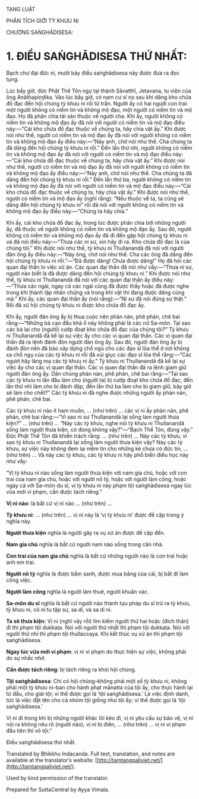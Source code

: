  

TẠNG LUẬT

PHÂN TÍCH GIỚI TỲ KHƯU NI

CHƯƠNG SAṄGHĀDISESA:

# 1\. ĐIỀU SAṄGHĀDISESA THỨ NHẤT:

Bạch chư đại đức ni, mười bảy điều saṅghādisesa này được đưa ra đọc tụng.

Lúc bấy giờ, đức Phật Thế Tôn ngự tại thành Sāvatthī, Jetavana, tu viện của ông Anāthapiṇḍika. Vào lúc bấy giờ, có nam cư sĩ nọ sau khi dâng kho chứa đồ đạc đến hội chúng tỳ khưu ni rồi từ trần. Người ấy có hai người con trai: một người không có niềm tin và không mộ đạo, một người có niềm tin và mộ đạo. Họ đã phân chia tài sản thuộc về người cha. Khi ấy, người không có niềm tin và không mộ đạo ấy đã nói với người có niềm tin và mộ đạo điều này:—“Cái kho chứa đồ đạc thuộc về chúng ta, hãy chia vật ấy.” Khi được nói như thế, người có niềm tin và mộ đạo ấy đã nói với người không có niềm tin và không mộ đạo ấy điều này:—“Này anh, chớ nói như thế. Cha chúng ta đã dâng đến hội chúng tỳ khưu ni rồi.” Đến lần thứ nhì, người không có niềm tin và không mộ đạo ấy đã nói với người có niềm tin và mộ đạo điều này:—“Cái kho chứa đồ đạc thuộc về chúng ta, hãy chia vật ấy.” Khi được nói như thế, người có niềm tin và mộ đạo ấy đã nói với người không có niềm tin và không mộ đạo ấy điều này:—“Này anh, chớ nói như thế. Cha chúng ta đã dâng đến hội chúng tỳ khưu ni rồi.” Đến lần thứ ba, người không có niềm tin và không mộ đạo ấy đã nói với người có niềm tin và mộ đạo điều này:—“Cái kho chứa đồ đạc thuộc về chúng ta, hãy chia vật ấy.” Khi được nói như thế, người có niềm tin và mộ đạo ấy (nghĩ rằng): “Nếu thuộc về ta, ta cũng sẽ dâng đến hội chúng tỳ khưu ni” rồi đã nói với người không có niềm tin và không mộ đạo ấy điều này:—“Chúng ta hãy chia.”

Khi ấy, cái kho chứa đồ đạc ấy, trong lúc được phân chia bởi những người ấy, đã thuộc về người không có niềm tin và không mộ đạo ấy. Sau đó, người không có niềm tin và không mộ đạo ấy đã đi đến gặp hội chúng tỳ khưu ni và đã nói điều này:—“Thưa các ni sư, xin hãy đi ra. Kho chứa đồ đạc là của chúng tôi.” Khi được nói như thế, tỳ khưu ni Thullanandā đã nói với người đàn ông ấy điều này:—“Này ông, chớ nói như thế. Cha các ông đã dâng đến hội chúng tỳ khưu ni rồi.”—“Đã được dâng! Chưa được dâng!” Họ đã hỏi các quan đại thần lo việc xử án. Các quan đại thần đã nói như vầy:—“Thưa ni sư, người nào biết là đã được dâng đến hội chúng tỳ khưu ni.” Khi được nói như thế, tỳ khưu ni Thullanandā đã nói với các quan đại thần ấy điều này:—“Thưa các ngài, ngay cả các ngài cũng đã được thấy hoặc đã được nghe trong khi thành lập nhân chứng và trong khi vật thí đang được dâng cúng mà.” Khi ấy, các quan đại thần ấy (nói rằng):—“Ni sư đã nói đúng sự thật.” Rồi đã xử hội chúng tỳ khưu ni được kho chứa đồ đạc ấy.

Khi ấy, người đàn ông ấy bị thua cuộc nên phàn nàn, phê phán, chê bai rằng:—“Những bà cạo đầu khả ố này không phải là các nữ Sa-môn. Tại sao các bà lại cho (người) cướp đoạt kho chứa đồ đạc của chúng tôi?” Tỳ khưu ni Thullanandā đã kể lại sự việc ấy cho các vị quan đại thần. Các vị quan đại thần đã ra lệnh đánh đòn người đàn ông ấy. Sau đó, người đàn ông ấy bị đánh đòn nên đã bảo xây dựng chỗ ngủ cho các đạo sĩ lõa thể ở nơi không xa chỗ ngụ của các tỳ khưu ni rồi đã xúi giục các đạo sĩ lõa thể rằng:—“Các ngươi hãy lăng mạ các tỳ khưu ni ấy.” Tỳ khưu ni Thullanandā đã kể lại sự việc ấy cho các vị quan đại thần. Các vị quan đại thần đã ra lệnh giam giữ người đàn ông ấy. Dân chúng phàn nàn, phê phán, chê bai rằng:—“Tại sao các tỳ khưu ni lần đầu làm cho (người ta) bị cướp đoạt kho chứa đồ đạc, đến lần thứ nhì làm cho bị đánh đập, đến lần thứ ba làm cho bị giam giữ, bây giờ sẽ làm cho chết?” Các tỳ khưu ni đã nghe được những người ấy phàn nàn, phê phán, chê bai.

Các tỳ khưu ni nào ít ham muốn, … (như trên) … các vị ni ấy phàn nàn, phê phán, chê bai rằng:—“Vì sao ni sư Thullanandā lại sống làm người thưa kiện?” … (như trên) … “Này các tỳ khưu, nghe nói tỳ khưu ni Thullanandā sống làm người thưa kiện, có đúng không vậy?”—“Bạch Thế Tôn, đúng vậy.” Đức Phật Thế Tôn đã khiển trách rằng: … (như trên) … Này các tỳ khưu, vì sao tỳ khưu ni Thullanandā lại sống làm người thưa kiện vậy? Này các tỳ khưu, sự việc này không đem lại niềm tin cho những kẻ chưa có đức tin, … (như trên) … Và này các tỳ khưu, các tỳ khưu ni hãy phổ biến điều học này như vầy:

“Vị tỳ khưu ni nào sống làm người thưa kiện với nam gia chủ, hoặc với con trai của nam gia chủ, hoặc với người nô tỳ, hoặc với người làm công, hoặc ngay cả với Sa-môn du sĩ, vị tỳ khưu ni này phạm tội saṅghādisesa ngay lúc vừa mới vi phạm, cần được tách riêng.”

**Vị ni nào**: là bất cứ vị ni nào … (như trên) …

**Tỳ khưu ni**: … (như trên) … vị ni này là ‘vị tỳ khưu ni’ được đề cập trong ý nghĩa này.

**Người thưa kiện** nghĩa là người gây ra vụ xử án được đề cập đến.

**Nam gia chủ** nghĩa là bất cứ người nam nào sống trong căn nhà.

**Con trai của nam gia chủ** nghĩa là bất cứ những người nào là con trai hoặc anh em trai.

**Người nô tỳ** nghĩa là được bẩm sanh, được mua bằng của cải, bị bắt đi làm công việc.

**Người làm công** nghĩa là người làm thuê, người khuân vác.

**Sa-môn du sĩ** nghĩa là bất cứ người nào thành tựu pháp du sĩ trừ ra tỳ khưu, tỳ khưu ni, cô ni tu tập sự, sa di, và sa di ni.

**Ta sẽ thưa kiện**: Vị ni (nghĩ vậy rồi) tìm kiếm người thứ hai hoặc (đích thân) đi thì phạm tội dukkaṭa. Nói với người thứ nhất thì phạm tội dukkaṭa. Nói với người thứ nhì thì phạm tội thullaccaya. Khi kết thúc vụ xử án thì phạm tội saṅghādisesa.

**Ngay lúc vừa mới vi phạm**: vị ni vi phạm do thực hiện sự việc, không phải do sự nhắc nhở.

**Cần được tách riêng**: bị tách riêng ra khỏi hội chúng.

**Tội saṅghādisesa**: Chỉ có hội chúng–không phải một số tỳ khưu ni, không phải một tỳ khưu ni–ban cho hành phạt mānatta của tội ấy, cho thực hành lại từ đầu, cho giải tội; vì thế được gọi là ‘tội saṅghādisesa.’ Là việc định danh, tức là việc đặt tên cho cả nhóm tội giống như tội ấy; vì thế được gọi là ‘tội saṅghādisesa.’

Vị ni đi trong khi bị những người khác lôi kéo đi, vị ni yêu cầu sự bảo vệ, vị ni nói ra không nêu rõ (người nào), vị ni bị điên, … (như trên) … vị ni vi phạm đầu tiên thì vô tội.”

Điều saṅghādisesa thứ nhất.

Translated by Bhikkhu Indacanda. Full text, translation, and notes are available at the translator’s website: [http://tamtangpaliviet.net/](http://tamtangpaliviet.net/).

Used by kind permission of the translator.

Prepared for SuttaCentral by Ayya Vimala.